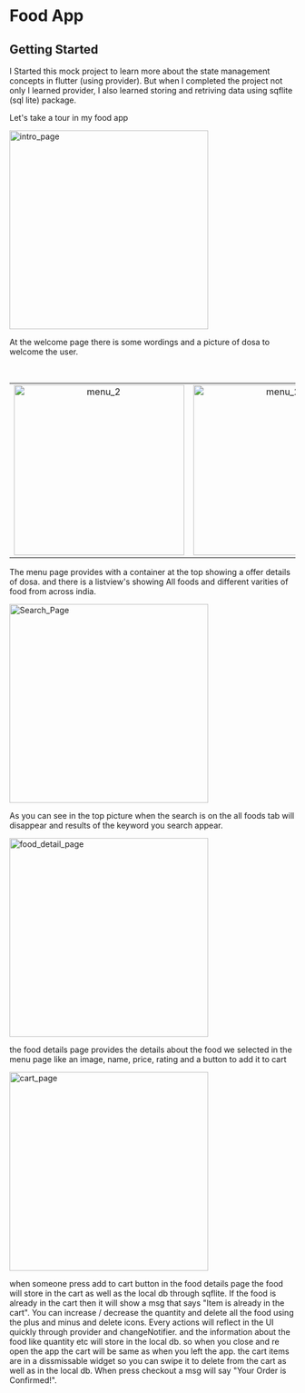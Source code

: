 # Food App

## Getting Started

I Started this mock project to learn more about the state management concepts in flutter (using provider). But when I completed the project not only I learned provider,
I also learned storing and retriving data using sqflite (sql lite) package.

Let's take a tour in my food app

<p align="left">
  <img src="https://github.com/lawmake-praveen/food_app_flutter/assets/113996180/b1c5c37d-ac85-45c3-86bf-fd86aa1778e7" alt="intro_page" width="350px" />
</p>

At the welcome page there is some wordings and a picture of dosa to welcome the user.          






<br/>
<table>
  <tr>
    <td align="center">
      <img src="https://github.com/lawmake-praveen/food_app_flutter/assets/113996180/c2106b2c-3e55-4286-b16e-4317d8361fe6" alt="menu_2" width="300px" />
    </td>
    <td align="center">
      <img src="https://github.com/lawmake-praveen/food_app_flutter/assets/113996180/da534dc2-ade0-4ced-b2ef-c37bf96e79b1" alt="menu_2" width="300px" />
    </td>
  </tr>
</table>

The menu page provides with a container at the top showing a offer details of dosa.
and there is a listview's showing All foods and different varities of food from across india.     







<p align="left">
  <img src="https://github.com/lawmake-praveen/food_app_flutter/assets/113996180/b498d15f-584a-4518-aff5-d38ae4fc8e55" alt="Search_Page" width="350px" />
</p>

As you can see in the top picture when the search is on the all foods tab will disappear and results of the keyword you search appear.    






<p align="left">
  <img src="https://github.com/lawmake-praveen/food_app_flutter/assets/113996180/bb756307-4e41-45e6-b27d-db3ee793fdd6" alt="food_detail_page" width="350px" />
</p>

the food details page provides the details about the food we selected in the menu page like an image, name, price, rating and a button to add it to cart        






<p align="left">
  <img src="https://github.com/lawmake-praveen/food_app_flutter/assets/113996180/20294e47-203a-4de5-b61b-070e7232674d" alt="cart_page" width="350px" />
</p>

when someone press add to cart button in the food details page the food will store in the cart as well as the local db through sqflite. If the food is already in the cart then it will show a msg that says "Item is already in the cart".
You can increase / decrease the quantity and delete all the food using the plus and minus and delete icons. Every actions will reflect in the UI quickly through provider and changeNotifier.
and the information about the food like quantity etc will store in the local db. so when you close and re open the app the cart will be same as when you left the app.
the cart items are in a dissmissable widget so you can swipe it to delete from the cart as well as in the local db.
When press checkout a msg will say "Your Order is Confirmed!".

